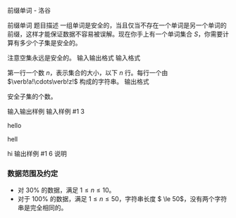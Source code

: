 



前缀单词 - 洛谷














前缀单词
题目描述
一组单词是安全的，当且仅当不存在一个单词是另一个单词的前缀，这样才能保证数据不容易被误解。现在你手上有一个单词集合 $S$，你需要计算有多少个子集是安全的。

注意空集永远是安全的。
输入输出格式
输入格式

第一行一个数 $n$，表示集合的大小，以下 $n$ 行。每行一个由 $\verb!a!\cdots\verb!z!$ 构成的字符串。
输出格式

安全子集的个数。

输入输出样例
输入样例 #1
3
hello
hell
hi
输出样例 #1
6
说明
### 数据范围及约定

- 对 $30\%$ 的数据，满足 $1 \le n \le 10$。
- 对于 $100\%$ 的数据，满足 $1 \le n \le 50$，字符串长度 $ \le 50$，没有两个字符串是完全相同的。






